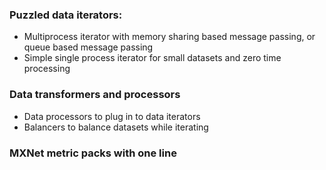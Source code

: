 ### Puzzled data iterators:
* Multiprocess iterator with memory sharing based message passing, or queue based message passing 
* Simple single process iterator for small datasets and zero time processing
### Data transformers and processors  
* Data processors to plug in to data iterators
* Balancers to balance datasets while iterating
### MXNet metric packs with one line
